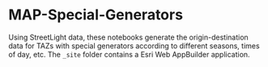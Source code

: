 # MAP-Special-Generators

Using StreetLight data, these notebooks generate the origin-destination data for TAZs with special generators according to different seasons, times of day, etc. The `_site` folder contains a Esri Web AppBuilder application.
